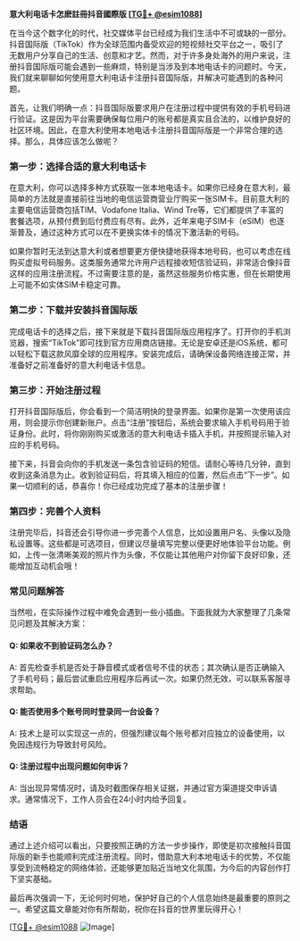 **意大利电话卡怎麽註冊抖音國際版 [[TG💪+ @esim1088](https://t.me/s/esim1088)]**

在当今这个数字化的时代，社交媒体平台已经成为我们生活中不可或缺的一部分。抖音国际版（TikTok）作为全球范围内备受欢迎的短视频社交平台之一，吸引了无数用户分享自己的生活、创意和才艺。然而，对于许多身处海外的用户来说，注册抖音国际版可能会遇到一些麻烦，特别是当涉及到本地电话卡的问题时。今天，我们就来聊聊如何使用意大利电话卡注册抖音国际版，并解决可能遇到的各种问题。

首先，让我们明确一点：抖音国际版要求用户在注册过程中提供有效的手机号码进行验证。这是因为平台需要确保每位用户的账号都是真实且合法的，以维护良好的社区环境。因此，在意大利使用本地电话卡注册抖音国际版是一个非常合理的选择。那么，具体应该怎么做呢？

### **第一步：选择合适的意大利电话卡**
在意大利，你可以选择多种方式获取一张本地电话卡。如果你已经身在意大利，最简单的方法就是直接前往当地的电信运营商营业厅购买一张SIM卡。目前意大利的主要电信运营商包括TIM、Vodafone Italia、Wind Tre等，它们都提供了丰富的套餐选项，从预付费到后付费应有尽有。此外，近年来电子SIM卡（eSIM）也逐渐普及，通过这种方式可以在不更换实体卡的情况下激活新的号码。

如果你暂时无法到达意大利或者想要更方便快捷地获得本地号码，也可以考虑在线购买虚拟号码服务。这类服务通常允许用户远程接收短信验证码，非常适合像抖音这样的应用注册流程。不过需要注意的是，虽然这些服务价格实惠，但在长期使用上可能不如实体SIM卡稳定可靠。

### **第二步：下载并安装抖音国际版**
完成电话卡的选择之后，接下来就是下载抖音国际版应用程序了。打开你的手机浏览器，搜索“TikTok”即可找到官方应用商店链接。无论是安卓还是iOS系统，都可以轻松下载这款风靡全球的应用程序。安装完成后，请确保设备网络连接正常，并准备好之前准备好的意大利电话卡信息。

### **第三步：开始注册过程**
打开抖音国际版后，你会看到一个简洁明快的登录界面。如果你是第一次使用该应用，则会提示你创建新账户。点击“注册”按钮后，系统会要求输入手机号码用于验证身份。此时，将你刚刚购买或激活的意大利电话卡插入手机，并按照提示输入对应的手机号码。

接下来，抖音会向你的手机发送一条包含验证码的短信。请耐心等待几分钟，直到收到这条消息为止。收到验证码后，将其填入相应的位置，然后点击“下一步”。如果一切顺利的话，恭喜你！你已经成功完成了基本的注册步骤！

### **第四步：完善个人资料**
注册完毕后，抖音还会引导你进一步完善个人信息，比如设置用户名、头像以及隐私设置等。这些都是可选项目，但建议尽量填写完整以便更好地体验平台功能。例如，上传一张清晰美观的照片作为头像，不仅能让其他用户对你留下良好印象，还能增加互动机会哦！

### **常见问题解答**
当然啦，在实际操作过程中难免会遇到一些小插曲。下面我就为大家整理了几条常见问题及其解决方案：

#### Q: 如果收不到验证码怎么办？
A: 首先检查手机是否处于静音模式或者信号不佳的状态；其次确认是否正确输入了手机号码；最后尝试重启应用程序后再试一次。如果仍然无效，可以联系客服寻求帮助。

#### Q: 能否使用多个账号同时登录同一台设备？
A: 技术上是可以实现这一点的，但强烈建议每个账号都对应独立的设备使用，以免因违规行为导致封号风险。

#### Q: 注册过程中出现问题如何申诉？
A: 当出现异常情况时，请及时截图保存相关证据，并通过官方渠道提交申诉请求。通常情况下，工作人员会在24小时内给予回复。

### **结语**
通过上述介绍可以看出，只要按照正确的方法一步步操作，即使是初次接触抖音国际版的新手也能顺利完成注册流程。同时，借助意大利本地电话卡的优势，不仅能享受到流畅稳定的网络体验，还能够更加贴近当地文化氛围，为今后的内容创作打下坚实基础。

最后再次强调一下，无论何时何地，保护好自己的个人信息始终是最重要的原则之一。希望这篇文章能对你有所帮助，祝你在抖音的世界里玩得开心！

[[TG💪+ @esim1088](https://t.me/s/esim1088) ![Image](https://i.postimg.cc/4NQfJmqS/Snipaste-2025-05-13-00-14-12.png)]